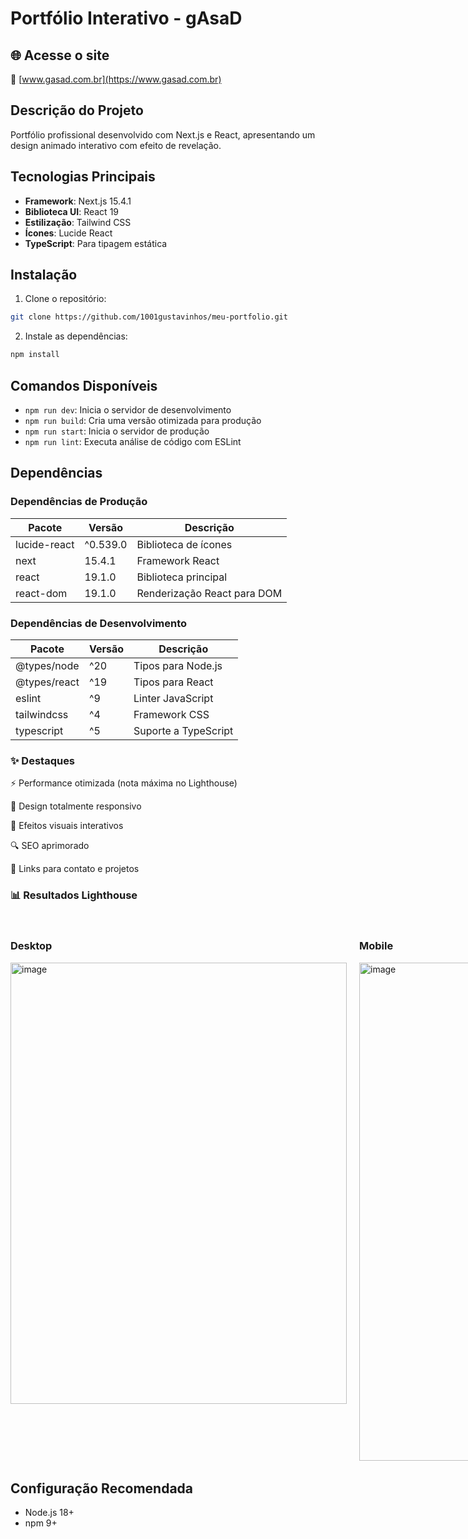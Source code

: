 # Portfólio Interativo - gAsaD  

## 🌐 Acesse o site

🔗 [www.gasad.com.br](https://www.gasad.com.br)

## Descrição do Projeto
Portfólio profissional desenvolvido com Next.js e React, apresentando um design animado interativo com efeito de revelação.

## Tecnologias Principais

- **Framework**: Next.js 15.4.1
- **Biblioteca UI**: React 19
- **Estilização**: Tailwind CSS
- **Ícones**: Lucide React
- **TypeScript**: Para tipagem estática

## Instalação

1. Clone o repositório:
```bash
git clone https://github.com/1001gustavinhos/meu-portfolio.git
```

2. Instale as dependências:
```bash
npm install
```

## Comandos Disponíveis

- `npm run dev`: Inicia o servidor de desenvolvimento
- `npm run build`: Cria uma versão otimizada para produção
- `npm run start`: Inicia o servidor de produção
- `npm run lint`: Executa análise de código com ESLint

## Dependências

### Dependências de Produção
| Pacote | Versão | Descrição |
|--------|--------|-----------|
| lucide-react | ^0.539.0 | Biblioteca de ícones |
| next | 15.4.1 | Framework React |
| react | 19.1.0 | Biblioteca principal |
| react-dom | 19.1.0 | Renderização React para DOM |

### Dependências de Desenvolvimento
| Pacote | Versão | Descrição |
|--------|--------|-----------|
| @types/node | ^20 | Tipos para Node.js |
| @types/react | ^19 | Tipos para React |
| eslint | ^9 | Linter JavaScript |
| tailwindcss | ^4 | Framework CSS |
| typescript | ^5 | Suporte a TypeScript |

### ✨ Destaques
⚡ Performance otimizada (nota máxima no Lighthouse)

📱 Design totalmente responsivo

🎨 Efeitos visuais interativos

🔍 SEO aprimorado

🔗 Links para contato e projetos


### 📊 Resultados Lighthouse
<div style="display: grid; grid-template-columns: 1fr 1fr; gap: 20px; margin: 2rem 0;"> <div> <h3>Desktop</h3> <img width="538" height="706" alt="image" src="https://github.com/user-attachments/assets/b8e6e198-5dae-4830-9e58-ebb35f97cab7" />
</div> <div> <h3>Mobile</h3> <img width="377" height="797" alt="image" src="https://github.com/user-attachments/assets/c5e39845-5743-4f84-b549-b7bd4acf1571" />
 </div> </div>

## Configuração Recomendada

- Node.js 18+
- npm 9+
